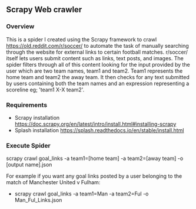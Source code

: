 ## Scrapy Web crawler
### Overview
This is a spider I created using the Scrapy framework to crawl https://old.reddit.com/r/soccer/ to automate the task of manually searching through the website for external links to certain football matches. r/soccer/ itself lets users submit content such as links, text posts, and images. The spider filters through all of this content looking for the input provided by the user which are two team names, team1 and team2. Team1 represents the home team and team2 the away team. It then checks for any text submitted by users containing both the team names and an expression representing a scoreline eg; 'team1 X-X team2'.

### Requirements
- Scrapy installation https://doc.scrapy.org/en/latest/intro/install.html#installing-scrapy
- Splash installation https://splash.readthedocs.io/en/stable/install.html

### Execute Spider
scrapy crawl goal_links -a team1=[home team] -a team2=[away team] -o [output name].json
    
For example if you want any goal links posted by a user belonging to the match of Manchester United v Fulham:
- scrapy crawl goal_links -a team1=Man -a team2=Ful -o Man_Ful_Links.json




